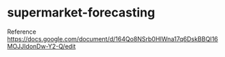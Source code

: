# supermarket-forecasting
Reference https://docs.google.com/document/d/164Qo8NSrb0HIWna17q6DskBBQI16MOJJIdonDw-Y2-Q/edit
